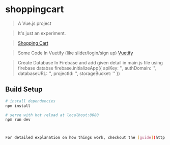 # shoppingcart

> A Vue.js project

> It's just an experiment.

> <a href="https://vue-shopping.firebaseapp.com/">Shopping Cart</a>

> Some Code In Vuetify (like slider/login/sign up)
> <a href="vuetifyjs.com/vuetify/quick-start">Vuetify</a>

> Create Database In Firebase and add given detail in main.js file using firebase databse
   firebase.initializeApp({
      apiKey: '',
      authDomain: '',
      databaseURL: '',
      projectId: '',
      storageBucket: ''
    })

## Build Setup

``` bash
# install dependencies
npm install

# serve with hot reload at localhost:8080
npm run dev



For detailed explanation on how things work, checkout the [guide](http://vuejs-templates.github.io/webpack/) and [docs for vue-loader](http://vuejs.github.io/vue-loader).
